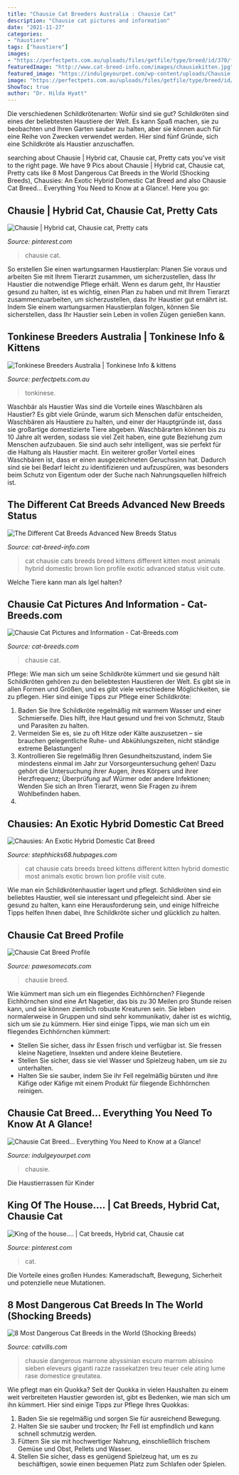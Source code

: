 ```yaml
---
title: "Chausie Cat Breeders Australia : Chausie Cat"
description: "Chausie cat pictures and information"
date: "2021-11-27"
categories:
- "haustiere"
tags: ["haustiere"]
images:
- "https://perfectpets.com.au/uploads/files/getfile/type/breed/id/370/file/502129855eafa86e1ec806.36436708-breed-370.jpg"
featuredImage: "http://www.cat-breed-info.com/images/chausiekitten.jpg"
featured_image: "https://indulgeyourpet.com/wp-content/uploads/Chausie-Kitten-300x178.png"
image: "https://perfectpets.com.au/uploads/files/getfile/type/breed/id/370/file/502129855eafa86e1ec806.36436708-breed-370.jpg"
ShowToc: true
author: "Dr. Hilda Hyatt"
---
```



Die verschiedenen Schildkrötenarten: Wofür sind sie gut?
Schildkröten sind eines der beliebtesten Haustiere der Welt. Es kann Spaß machen, sie zu beobachten und Ihren Garten sauber zu halten, aber sie können auch für eine Reihe von Zwecken verwendet werden. Hier sind fünf Gründe, sich eine Schildkröte als Haustier anzuschaffen.

	

		
searching about Chausie | Hybrid cat, Chausie cat, Pretty cats you've visit to the right page. We have 9 Pics about Chausie | Hybrid cat, Chausie cat, Pretty cats like 8 Most Dangerous Cat Breeds in the World (Shocking Breeds), Chausies: An Exotic Hybrid Domestic Cat Breed and also Chausie Cat Breed… Everything You Need to Know at a Glance!. Here you go:
		
    
## Chausie | Hybrid Cat, Chausie Cat, Pretty Cats

<img loading=lazy src="https://i.pinimg.com/736x/bb/78/57/bb7857c1c6db0e3bf98dd560524afda2--chausie-cat-animals.jpg" onerror="this.onerror=null;this.src='https://tse3.mm.bing.net/th?id=OIP.a_NE3z2lrJCBp3t3Ht3SRwAAAA&amp;pid=15.1';" alt="Chausie | Hybrid cat, Chausie cat, Pretty cats">

_Source: pinterest.com_

>chausie cat. 

	

So erstellen Sie einen wartungsarmen Haustierplan: Planen Sie voraus und arbeiten Sie mit Ihrem Tierarzt zusammen, um sicherzustellen, dass Ihr Haustier die notwendige Pflege erhält.
Wenn es darum geht, Ihr Haustier gesund zu halten, ist es wichtig, einen Plan zu haben und mit Ihrem Tierarzt zusammenzuarbeiten, um sicherzustellen, dass Ihr Haustier gut ernährt ist. Indem Sie einem wartungsarmen Haustierplan folgen, können Sie sicherstellen, dass Ihr Haustier sein Leben in vollen Zügen genießen kann.

    
## Tonkinese Breeders Australia | Tonkinese Info &amp; Kittens

<img loading=lazy src="https://perfectpets.com.au/uploads/files/getfile/type/breed/id/370/file/502129855eafa86e1ec806.36436708-breed-370.jpg" onerror="this.onerror=null;this.src='https://tse4.mm.bing.net/th?id=OIP.iLOyjOqeGHlcfJRmnIl53wHaJW&amp;pid=15.1';" alt="Tonkinese Breeders Australia | Tonkinese Info &amp; kittens">

_Source: perfectpets.com.au_

>tonkinese. 

	

Waschbär als Haustier
Was sind die Vorteile eines Waschbären als Haustier? Es gibt viele Gründe, warum sich Menschen dafür entscheiden, Waschbären als Haustiere zu halten, und einer der Hauptgründe ist, dass sie großartige domestizierte Tiere abgeben. Waschbärarten können bis zu 10 Jahre alt werden, sodass sie viel Zeit haben, eine gute Beziehung zum Menschen aufzubauen. Sie sind auch sehr intelligent, was sie perfekt für die Haltung als Haustier macht. Ein weiterer großer Vorteil eines Waschbären ist, dass er einen ausgezeichneten Geruchssinn hat. Dadurch sind sie bei Bedarf leicht zu identifizieren und aufzuspüren, was besonders beim Schutz von Eigentum oder der Suche nach Nahrungsquellen hilfreich ist.

    
## The Different Cat Breeds Advanced New Breeds Status

<img loading=lazy src="http://www.cat-breed-info.com/images/chausiekitten.jpg" onerror="this.onerror=null;this.src='https://tse1.mm.bing.net/th?id=OIP.YgXmg4rJPDGgqh8YJIG7HwAAAA&amp;pid=15.1';" alt="The Different Cat Breeds Advanced New Breeds Status">

_Source: cat-breed-info.com_

>cat chausie cats breeds breed kittens different kitten most animals hybrid domestic brown lion profile exotic advanced status visit cute. 

	

Welche Tiere kann man als Igel halten?

    
## Chausie Cat Pictures And Information - Cat-Breeds.com

<img loading=lazy src="https://live.staticflickr.com/65535/48682060392_ce20c40f53_z.jpg" onerror="this.onerror=null;this.src='https://tse1.mm.bing.net/th?id=OIP.v27uCQhQwqpRbn0tAbgJhwHaE8&amp;pid=15.1';" alt="Chausie Cat Pictures and Information - Cat-Breeds.com">

_Source: cat-breeds.com_

>chausie cat. 

	

Pflege: Wie man sich um seine Schildkröte kümmert und sie gesund hält
Schildkröten gehören zu den beliebtesten Haustieren der Welt. Es gibt sie in allen Formen und Größen, und es gibt viele verschiedene Möglichkeiten, sie zu pflegen. Hier sind einige Tipps zur Pflege einer Schildkröte:
1. Baden Sie Ihre Schildkröte regelmäßig mit warmem Wasser und einer Schmierseife. Dies hilft, ihre Haut gesund und frei von Schmutz, Staub und Parasiten zu halten.
2. Vermeiden Sie es, sie zu oft Hitze oder Kälte auszusetzen – sie brauchen gelegentliche Ruhe- und Abkühlungszeiten, nicht ständige extreme Belastungen!
3. Kontrollieren Sie regelmäßig Ihren Gesundheitszustand, indem Sie mindestens einmal im Jahr zur Vorsorgeuntersuchung gehen! Dazu gehört die Untersuchung ihrer Augen, ihres Körpers und ihrer Herzfrequenz; Überprüfung auf Würmer oder andere Infektionen; Wenden Sie sich an Ihren Tierarzt, wenn Sie Fragen zu ihrem Wohlbefinden haben.
4.

    
## Chausies: An Exotic Hybrid Domestic Cat Breed

<img loading=lazy src="http://s2.hubimg.com/u/290899_f248.jpg" onerror="this.onerror=null;this.src='https://tse4.mm.bing.net/th?id=OIP.zN7wLbscNRUOlds3EZtRjQAAAA&amp;pid=15.1';" alt="Chausies: An Exotic Hybrid Domestic Cat Breed">

_Source: stephhicks68.hubpages.com_

>cat chausie cats breeds breed kittens different kitten hybrid domestic most animals exotic brown lion profile visit cute. 

	

Wie man ein Schildkrötenhaustier lagert und pflegt.
Schildkröten sind ein beliebtes Haustier, weil sie interessant und pflegeleicht sind. Aber sie gesund zu halten, kann eine Herausforderung sein, und einige hilfreiche Tipps helfen Ihnen dabei, Ihre Schildkröte sicher und glücklich zu halten.

    
## Chausie Cat Breed Profile

<img loading=lazy src="https://i1.wp.com/pawesomecats.com/wp-content/uploads/2015/06/Chausie-cat.jpg?fit=740%2C529&amp;ssl=1" onerror="this.onerror=null;this.src='https://tse2.mm.bing.net/th?id=OIP.nwjsmYJEDwmgvOmeRPvXpQHaFS&amp;pid=15.1';" alt="Chausie Cat Breed Profile">

_Source: pawesomecats.com_

>chausie breed. 

	

Wie kümmert man sich um ein fliegendes Eichhörnchen?
Fliegende Eichhörnchen sind eine Art Nagetier, das bis zu 30 Meilen pro Stunde reisen kann, und sie können ziemlich robuste Kreaturen sein. Sie leben normalerweise in Gruppen und sind sehr kommunikativ, daher ist es wichtig, sich um sie zu kümmern. Hier sind einige Tipps, wie man sich um ein fliegendes Eichhörnchen kümmert:
- Stellen Sie sicher, dass ihr Essen frisch und verfügbar ist. Sie fressen kleine Nagetiere, Insekten und andere kleine Beutetiere.
- Stellen Sie sicher, dass sie viel Wasser und Spielzeug haben, um sie zu unterhalten.
- Halten Sie sie sauber, indem Sie ihr Fell regelmäßig bürsten und ihre Käfige oder Käfige mit einem Produkt für fliegende Eichhörnchen reinigen.

    
## Chausie Cat Breed… Everything You Need To Know At A Glance!

<img loading=lazy src="https://indulgeyourpet.com/wp-content/uploads/Chausie-Kitten-300x178.png" onerror="this.onerror=null;this.src='https://tse3.mm.bing.net/th?id=OIP.zSyHKF0oo0AQ4GJ18Y6pfAAAAA&amp;pid=15.1';" alt="Chausie Cat Breed… Everything You Need to Know at a Glance!">

_Source: indulgeyourpet.com_

>chausie. 

	

Die Haustierrassen für Kinder

    
## King Of The House.... | Cat Breeds, Hybrid Cat, Chausie Cat

<img loading=lazy src="https://i.pinimg.com/736x/e1/1b/38/e11b3876bfc05d2cae04da0803bb68f1--cat-hybrids-chausie-cat.jpg" onerror="this.onerror=null;this.src='https://tse2.mm.bing.net/th?id=OIP.yVb3DWl1v9Gm48bZaxhO5wHaI2&amp;pid=15.1';" alt="King of the house.... | Cat breeds, Hybrid cat, Chausie cat">

_Source: pinterest.com_

>cat. 

	

Die Vorteile eines großen Hundes: Kameradschaft, Bewegung, Sicherheit und potenzielle neue Mutationen.

    
## 8 Most Dangerous Cat Breeds In The World (Shocking Breeds)

<img loading=lazy src="https://catvills.com/wp-content/uploads/2020/07/chausie-cat-breed-1280x672.jpg" onerror="this.onerror=null;this.src='https://tse2.mm.bing.net/th?id=OIP.AJOqJma5idjbCfjNM5J4mQHaD4&amp;pid=15.1';" alt="8 Most Dangerous Cat Breeds in the World (Shocking Breeds)">

_Source: catvills.com_

>chausie dangerous marrone abyssinian escuro marrom abissino sieben eleveurs giganti razze rassekatzen treu teuer cele ating lume rase domestice greutatea. 

	

Wie pflegt man ein Quokka?
Seit der Quokka in vielen Haushalten zu einem weit verbreiteten Haustier geworden ist, gibt es Bedenken, wie man sich um ihn kümmert. Hier sind einige Tipps zur Pflege Ihres Quokkas:
1. Baden Sie sie regelmäßig und sorgen Sie für ausreichend Bewegung.
2. Halten Sie sie sauber und trocken; Ihr Fell ist empfindlich und kann schnell schmutzig werden.
3. Füttern Sie sie mit hochwertiger Nahrung, einschließlich frischem Gemüse und Obst, Pellets und Wasser.
4. Stellen Sie sicher, dass es genügend Spielzeug hat, um es zu beschäftigen, sowie einen bequemen Platz zum Schlafen oder Spielen.

